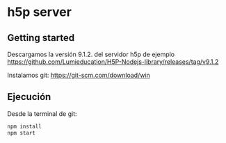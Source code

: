 # h5p server



## Getting started

Descargamos la versión 9.1.2. del servidor h5p de ejemplo
https://github.com/Lumieducation/H5P-Nodejs-library/releases/tag/v9.1.2

Instalamos git: https://git-scm.com/download/win


## Ejecución
Desde la terminal de git: 
```bash
npm install
npm start
```   